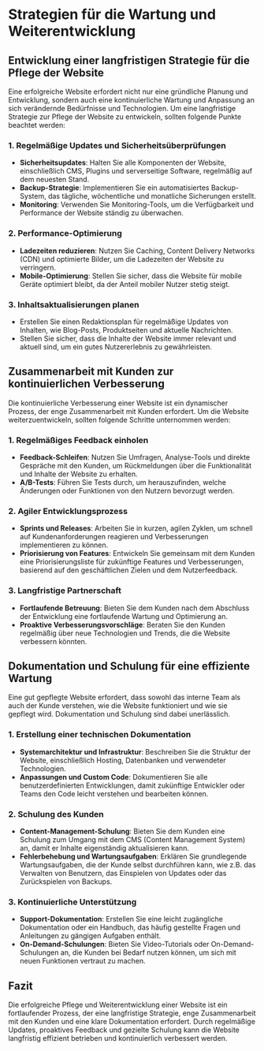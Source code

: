 
# Strategien für die Wartung und Weiterentwicklung

## Entwicklung einer langfristigen Strategie für die Pflege der Website

Eine erfolgreiche Website erfordert nicht nur eine gründliche Planung und Entwicklung, sondern auch eine kontinuierliche Wartung und Anpassung an sich verändernde Bedürfnisse und Technologien. Um eine langfristige Strategie zur Pflege der Website zu entwickeln, sollten folgende Punkte beachtet werden:

### 1. Regelmäßige Updates und Sicherheitsüberprüfungen
- **Sicherheitsupdates**: Halten Sie alle Komponenten der Website, einschließlich CMS, Plugins und serverseitige Software, regelmäßig auf dem neuesten Stand.
- **Backup-Strategie**: Implementieren Sie ein automatisiertes Backup-System, das tägliche, wöchentliche und monatliche Sicherungen erstellt.
- **Monitoring**: Verwenden Sie Monitoring-Tools, um die Verfügbarkeit und Performance der Website ständig zu überwachen.

### 2. Performance-Optimierung
- **Ladezeiten reduzieren**: Nutzen Sie Caching, Content Delivery Networks (CDN) und optimierte Bilder, um die Ladezeiten der Website zu verringern.
- **Mobile-Optimierung**: Stellen Sie sicher, dass die Website für mobile Geräte optimiert bleibt, da der Anteil mobiler Nutzer stetig steigt.

### 3. Inhaltsaktualisierungen planen
- Erstellen Sie einen Redaktionsplan für regelmäßige Updates von Inhalten, wie Blog-Posts, Produktseiten und aktuelle Nachrichten.
- Stellen Sie sicher, dass die Inhalte der Website immer relevant und aktuell sind, um ein gutes Nutzererlebnis zu gewährleisten.

## Zusammenarbeit mit Kunden zur kontinuierlichen Verbesserung

Die kontinuierliche Verbesserung einer Website ist ein dynamischer Prozess, der enge Zusammenarbeit mit Kunden erfordert. Um die Website weiterzuentwickeln, sollten folgende Schritte unternommen werden:

### 1. Regelmäßiges Feedback einholen
- **Feedback-Schleifen**: Nutzen Sie Umfragen, Analyse-Tools und direkte Gespräche mit den Kunden, um Rückmeldungen über die Funktionalität und Inhalte der Website zu erhalten.
- **A/B-Tests**: Führen Sie Tests durch, um herauszufinden, welche Änderungen oder Funktionen von den Nutzern bevorzugt werden.

### 2. Agiler Entwicklungsprozess
- **Sprints und Releases**: Arbeiten Sie in kurzen, agilen Zyklen, um schnell auf Kundenanforderungen reagieren und Verbesserungen implementieren zu können.
- **Priorisierung von Features**: Entwickeln Sie gemeinsam mit dem Kunden eine Priorisierungsliste für zukünftige Features und Verbesserungen, basierend auf den geschäftlichen Zielen und dem Nutzerfeedback.

### 3. Langfristige Partnerschaft
- **Fortlaufende Betreuung**: Bieten Sie dem Kunden nach dem Abschluss der Entwicklung eine fortlaufende Wartung und Optimierung an.
- **Proaktive Verbesserungsvorschläge**: Beraten Sie den Kunden regelmäßig über neue Technologien und Trends, die die Website verbessern könnten.

## Dokumentation und Schulung für eine effiziente Wartung

Eine gut gepflegte Website erfordert, dass sowohl das interne Team als auch der Kunde verstehen, wie die Website funktioniert und wie sie gepflegt wird. Dokumentation und Schulung sind dabei unerlässlich.

### 1. Erstellung einer technischen Dokumentation
- **Systemarchitektur und Infrastruktur**: Beschreiben Sie die Struktur der Website, einschließlich Hosting, Datenbanken und verwendeter Technologien.
- **Anpassungen und Custom Code**: Dokumentieren Sie alle benutzerdefinierten Entwicklungen, damit zukünftige Entwickler oder Teams den Code leicht verstehen und bearbeiten können.

### 2. Schulung des Kunden
- **Content-Management-Schulung**: Bieten Sie dem Kunden eine Schulung zum Umgang mit dem CMS (Content Management System) an, damit er Inhalte eigenständig aktualisieren kann.
- **Fehlerbehebung und Wartungsaufgaben**: Erklären Sie grundlegende Wartungsaufgaben, die der Kunde selbst durchführen kann, wie z.B. das Verwalten von Benutzern, das Einspielen von Updates oder das Zurückspielen von Backups.

### 3. Kontinuierliche Unterstützung
- **Support-Dokumentation**: Erstellen Sie eine leicht zugängliche Dokumentation oder ein Handbuch, das häufig gestellte Fragen und Anleitungen zu gängigen Aufgaben enthält.
- **On-Demand-Schulungen**: Bieten Sie Video-Tutorials oder On-Demand-Schulungen an, die Kunden bei Bedarf nutzen können, um sich mit neuen Funktionen vertraut zu machen.

## Fazit

Die erfolgreiche Pflege und Weiterentwicklung einer Website ist ein fortlaufender Prozess, der eine langfristige Strategie, enge Zusammenarbeit mit den Kunden und eine klare Dokumentation erfordert. Durch regelmäßige Updates, proaktives Feedback und gezielte Schulung kann die Website langfristig effizient betrieben und kontinuierlich verbessert werden.
